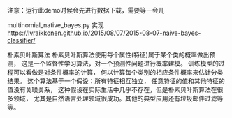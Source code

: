 注意：运行此demo时候会先进行数据下载，需要等一会儿

multinomial_native_bayes.py 实现
https://lvraikkonen.github.io/2015/08/07/2015-08-07-naive-bayes-classifier/

朴素贝叶斯算法
朴素贝叶斯算法使用每个属性(特征)属于某个类的概率做出预测，
这是一个监督性学习算法，对一个预测性问题进行概率建模。
训练模型的过程可以看做是对条件概率的计算，
何以计算每个类别的相应条件概率来估计分类结果。
这个算法基于一个假设：所有特征相互独立，
任意特征的值和其他特征的值没有关联关系，
这种假设在实际生活中几乎不存在，但是朴素贝叶斯算法在很多领域，
尤其是自然语言处理领域很成功。其他的典型应用还有垃圾邮件过滤等等。